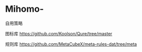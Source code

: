 # Mihomo-
自用策略

图标库 https://github.com/Koolson/Qure/tree/master

规则库 https://github.com/MetaCubeX/meta-rules-dat/tree/meta
